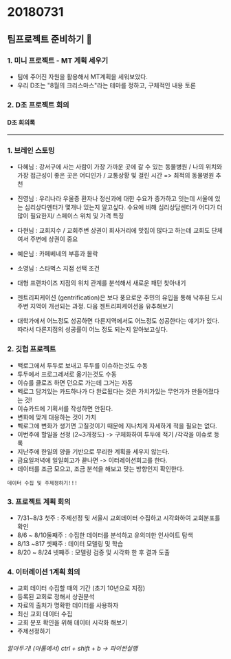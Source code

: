 # 20180731

## 팀프로젝트 준비하기 :circus_tent:

### 1. 미니 프로젝트 - MT 계획 세우기

* 팀에 주어진 자원을 활용해서 MT계획을 세워보았다. 
* 우리 D조는 "8월의 크리스마스"라는 테마를 정하고, 구체적인 내용 토론



### 2. D조 프로젝트 회의 

#### D조 회의록
-----



### 1. 브레인 스토밍

- 다혜님 : 강서구에 사는 사람이 가장 가까운 곳에 갈 수 있는 동물병원 / 나의 위치와 가장 접근성이 좋은 곳은 어디인가 / 교통상황 및 걸린 시간 => 최적의 동물병원 추천

- 진영님 : 우리나라 우울증 환자나 정신과에 대한 수요가 증가하고 잇는데 서울에 있는 심리상다멘터가 몇개나 있는지 알고싶다. 수요에 비해 심리상담센터가 어디가 더 많이 필요한지/  스페이스 위치 및 가격 특징

- 다현님 : 교회지수 / 교회주변 상권이 회사거리에 맛집이 많다고 하는데 교회도 단체여서 주변에 상권이 중요

- 예은님 : 카페베네의 부흥과 몰락

- 소영님 : 스타벅스 지점 선택 조건  

- 대형 프랜차이즈 지점의 위치 관계를 분석해서 새로운 패턴 찾아내기

- 젠트리피케이션 (gentrification)은 보다 풍요로운 주민의 유입을 통해 낙후된 도시 주변 지역이 개선되는 과정. 다음 젠트리피케이션을 유추해보기

- 대학가에서 어느정도 성공하면 다른지역에서도 어느정도 성공한다는 얘기가 있다. 따라서 다른지점의 성공률이 어느 정도 되는지 알아보고싶다.

  



### 2. 깃헙 프로젝트

* 백로그에서 투두로 보내고 투두를 이슈하는것도 수동
* 투두에서 프로그레서로 옮기는것도 수동
* 이슈를 클로즈 하면 던으로 가는데 그거는 자동
* 벡로그 담겨있는 카드하나가 다 완료됬다는 것은 가치가있는 무언가가 만들어졌다는 것!
* 이슈카드에 기획서를 작성하면 안된다.
* 변화에 맞게 대응하는 것이 가치
* 벡로그에 변화가 생기면 고칠것이기 때문에 지나치게 자세하게 적을 필요는 없다.
* 이번주에 할일을 선정 (2~3개정도) -> 구체화하여 투두에 적기 /각각을 이슈로 등록
* 지난주에 한일의 양을 기반으로 무리한 계획을 세우지 않는다.
* 금요일저녁에 일일회고가 끝나면 -> 이터레이션회고를 한다.
* 데이터를 조금 모으고, 조금 분석을 해보고 맞는 방향인지 확인한다.

```
데이터 수집 및 주제정하기!!!
```



### 3. 프로젝트 계획 회의

* 7/31~8/3 첫주 : 주제선정 및 서울시 교회데이터 수집하고 시각화하여 교회분포를 확인
* 8/6 ~ 8/10둘째주 : 수집한 데이터를 분석하고 유의미한 인사이트 탐색
* 8/13 ~817 셋째주 : 데이터 모델링 및 학습
* 8/20 ~ 8/24 넷째주 :  모델링 검증 및 시각화 한 후 결과 도출



### 4. 이터레이션 1계획 회의

- 교회 데이터 수집할 때의 기간 (초기 10년으로 지정)
- 등록된 교회로 정해서 상권분석
- 자료의 출처가 명확한 데이터를 사용하자
- 최신 교회 데이터 수집
- 교회 분포 확인을 위해 데이터 시각화 해보기
- 주제선정하기







###### 알아두기! (아톰에서) ctrl + shift + b  -> 파이썬실행




